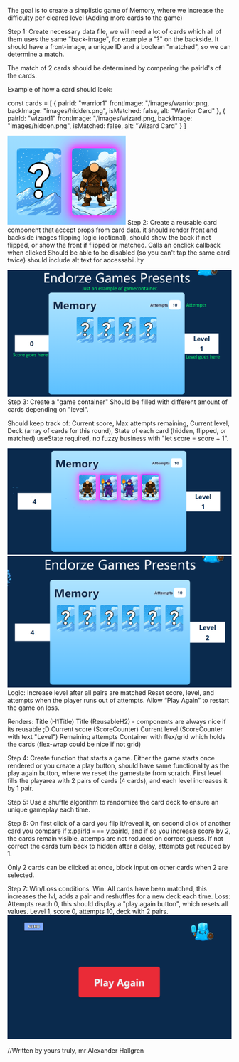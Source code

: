 The goal is to create a simplistic game of Memory, where we increase the difficulty per cleared level (Adding more cards to the game)

Step 1: Create necessary data file, we will need a lot of cards which all of them uses the same "back-image", for example a "?" on the backside.
It should have a front-image, a unique ID and a boolean "matched", so we can determine a match.

The match of 2 cards should be determined by comparing the pairId's of the cards.

Example of how a card should look:

const cards = [
{
    pairId: "warrior1"
    frontImage: "/images/warrior.png,
    backImage: "images/hidden.png",
    isMatched: false,
    alt: "Warrior Card"
},
{
    pairId: "wizard1"
    frontImage: "/images/wizard.png,
    backImage: "images/hidden.png",
    isMatched: false,
    alt: "Wizard Card"
}
]

![Alt-text](./public/cardexample.png)
Step 2: Create a reusable card component that accept props from card data.
it should render front and backside images
flipping logic (optional), should show the back if not flipped, or show the front if flipped or matched.
Calls an onclick callback when clicked
Should be able to be disabled (so you can't tap the same card twice)
should include alt text for accessabii.lty

![Alt-text](./public/gamecontainer.png)
Step 3: Create a "game container"
Should be filled with different amount of cards depending on "level".

Should keep track of:
Current score, Max attempts remaining, Current level, Deck (array of cards for this round), State of each card (hidden, flipped, or matched)
useState required, no fuzzy business with "let score = score + 1".

![alt text](image.png)
![alt text](image-1.png)
Logic:
Increase level after all pairs are matched
Reset score, level, and attempts when the player runs out of attempts.
Allow “Play Again” to restart the game on loss.

Renders:
Title (H1Title)
Title (ReusableH2) - components are always nice if its reusable ;D
Current score (ScoreCounter)
Current level (ScoreCounter with text "Level")
Remaining attempts
Container with flex/grid which holds the cards (flex-wrap could be nice if not grid)

Step 4: Create function that starts a game.
Either the game starts once rendered or you create a play button, should have same functionality as the play again button, where we reset the gamestate from scratch.
First level fills the playarea with 2 pairs of cards (4 cards), and each level increases it by 1 pair.

Step 5: Use a shuffle algorithm to randomize the card deck to ensure an unique gameplay each time.

Step 6:
On first click of a card you flip it/reveal it, on second click of another card you compare if x.pairId === y.pairId, and if so you increase score by 2, the cards remain visible, attemps are not reduced on correct guess.
If not correct the cards turn back to hidden after a delay, attempts get reduced by 1.

Only 2 cards can be clicked at once, block input on other cards when 2 are selected.

Step 7: Win/Loss conditions.
Win: All cards have been matched, this increases the lvl, adds a pair and reshuffles for a new deck each time.
Loss: Attempts reach 0, this should display a "play again button", which resets all values. Level 1, score 0, attempts 10, deck with 2 pairs.
![alt text](image-2.png)


//Written by yours truly, mr Alexander Hallgren